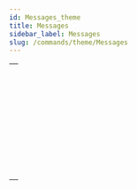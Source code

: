 ```yaml
---
id: Messages_theme
title: Messages
sidebar_label: Messages
slug: /commands/theme/Messages
---
```



||
|---|
|[<!-- INCLUDE #_command_.ALERT.Syntax -->](../../commands-legacy/alert.md)<br/>|
|[<!-- INCLUDE #_command_.CONFIRM.Syntax -->](../../commands-legacy/confirm.md)<br/>|
|[<!-- INCLUDE #_command_.DISPLAY NOTIFICATION.Syntax -->](../../commands-legacy/display-notification.md)<br/>|
|[<!-- INCLUDE #_command_.GOTO XY.Syntax -->](../../commands-legacy/goto-xy.md)<br/>|
|[<!-- INCLUDE #_command_.MESSAGE.Syntax -->](../../commands-legacy/message.md)<br/>|
|[<!-- INCLUDE #_command_.MESSAGES OFF.Syntax -->](../../commands-legacy/messages-off.md)<br/>|
|[<!-- INCLUDE #_command_.MESSAGES ON.Syntax -->](../../commands-legacy/messages-on.md)<br/>|
|[<!-- INCLUDE #_command_.Request.Syntax -->](../../commands-legacy/request.md)<br/>|
